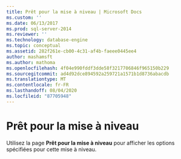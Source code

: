 ```yaml
---
title: Prêt pour la mise à niveau | Microsoft Docs
ms.custom: ''
ms.date: 06/13/2017
ms.prod: sql-server-2014
ms.reviewer: ''
ms.technology: database-engine
ms.topic: conceptual
ms.assetid: 282f261e-cb00-4c31-af4b-faeee0445ee4
author: mashamsft
ms.author: mathoma
ms.openlocfilehash: 4f04e990fddf3dde58f3217706846f965150b229
ms.sourcegitcommit: ad4d92dce894592a259721a1571b1d8736abacdb
ms.translationtype: MT
ms.contentlocale: fr-FR
ms.lasthandoff: 08/04/2020
ms.locfileid: "87705948"
---
```

# <a name="ready-to-upgrade"></a>Prêt pour la mise à niveau
  Utilisez la page **Prêt pour la mise à niveau** pour afficher les options spécifiées pour cette mise à niveau.  
  
  

